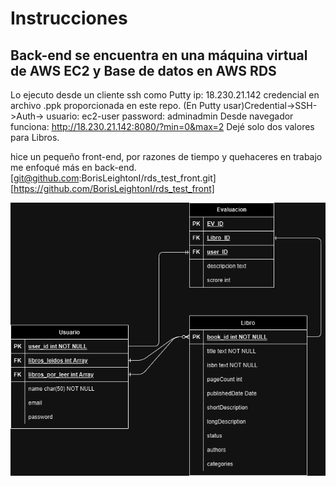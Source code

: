 # Instrucciones
## Back-end se encuentra en una máquina virtual de AWS EC2 y Base de datos en AWS RDS
Lo ejecuto desde un cliente ssh como Putty
ip: 18.230.21.142
credencial en archivo .ppk proporcionada en este repo.
  (En Putty usar)Credential->SSH->Auth->
usuario: ec2-user
password: adminadmin
Desde navegador funciona: http://18.230.21.142:8080/?min=0&max=2
Dejé solo dos valores para Libros.

hice un pequeño front-end, por razones de tiempo y quehaceres en trabajo me enfoqué más en back-end.
[git@github.com:BorisLeightonI/rds_test_front.git]
[https://github.com/BorisLeightonI/rds_test_front]

![Diagrama](https://github.com/BorisLeightonI/rds_test/blob/main/Diagrama.drawio.png?raw=true)
